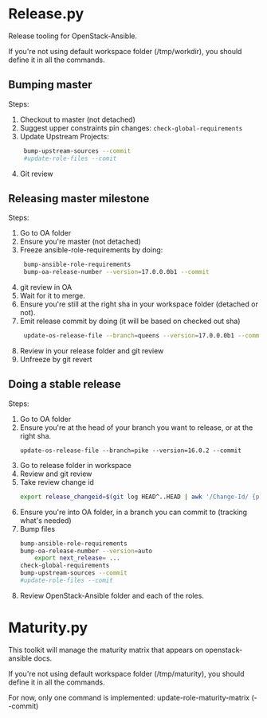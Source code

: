 Release.py
==========

Release tooling for OpenStack-Ansible.

If you're not using default workspace folder (/tmp/workdir), you should define it in all the commands.

Bumping master
--------------

Steps:

1. Checkout to master (not detached)
1. Suggest upper constraints pin changes:
   ``check-global-requirements``
1. Update Upstream Projects:
   ```bash
    bump-upstream-sources --commit
    #update-role-files --comit
   ```
1. Git review

Releasing master milestone
--------------------------

Steps:

1. Go to OA folder
1. Ensure you're master (not detached)
1. Freeze ansible-role-requirements by doing:
   ```bash
    bump-ansible-role-requirements
    bump-oa-release-number --version=17.0.0.0b1 --commit
   ```
1. git review in OA
1. Wait for it to merge.
1. Ensure you're still at the right sha in your workspace folder (detached or not).
1. Emit release commit by doing (it will be based on checked out sha)
   ```bash
    update-os-release-file --branch=queens --version=17.0.0.0b1 --commit
   ```
1. Review in your release folder and git review
1. Unfreeze by git revert

Doing a stable release
----------------------

Steps:

1. Go to OA folder
1. Ensure you're at the head of your branch you want to release, or at the right sha.
   ```
   update-os-release-file --branch=pike --version=16.0.2 --commit
   ```
1. Go to release folder in workspace
1. Review and git review
1. Take review change id
   ```bash
   export release_changeid=$(git log HEAD^..HEAD | awk '/Change-Id/ {print $2}')
   ```
1. Ensure you're into OA folder, in a branch you can commit to (tracking what's needed)
1. Bump files
   ```bash
   bump-ansible-role-requirements
   bump-oa-release-number --version=auto
       export next_release= ...
   check-global-requirements
   bump-upstream-sources --commit
   #update-role-files --comit
   ```
1. Review OpenStack-Ansible folder and each of the roles.

Maturity.py
===========

This toolkit will manage the maturity matrix that appears on openstack-ansible
docs.

If you're not using default workspace folder (/tmp/maturity), you should define it in all the commands.

For now, only one command is implemented:
update-role-maturity-matrix (--commit)
